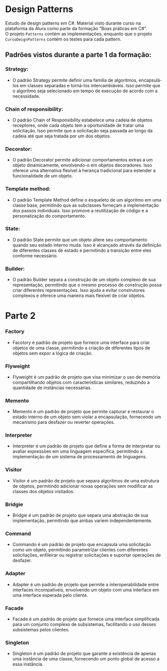 # Design Patterns

Estudo de design patterns em C#. Material visto durante curso na plataforma da Alura como parte da formação "Boas práticas em C#". <br>
O projeto `Patterns` contém as implementações, enquanto que o projeto `CursoDeignPatterns` contém os testes para cada pattern.

## Padrões vistos durante a parte 1 da formação:

### Strategy:

- O padrão Strategy permite definir uma família de algoritmos, encapsulá-los em classes separadas e torná-los intercambiáveis. Isso permite que o algoritmo seja selecionado em tempo de execução de acordo com a necessidade.

### Chain of responsibility:

- O padrão Chain of Responsibility estabelece uma cadeia de objetos receptores, onde cada objeto tem a oportunidade de tratar uma solicitação. Isso permite que a solicitação seja passada ao longo da cadeia até que seja tratada por um dos objetos.

### Decorator:

- O padrão Decorator permite adicionar comportamentos extras a um objeto dinamicamente, envolvendo-o em objetos decoradores. Isso oferece uma alternativa flexível à herança tradicional para estender a funcionalidade de um objeto.

### Template method:

- O padrão Template Method define o esqueleto de um algoritmo em uma classe base, permitindo que as subclasses forneçam a implementação dos passos individuais. Isso promove a reutilização de código e a personalização do comportamento.

### State:

- O padrão State permite que um objeto altere seu comportamento quando seu estado interno muda. Isso é alcançado através da definição de diferentes classes de estado e permitindo a transição entre eles conforme necessário.

### Builder:

- O padrão Builder separa a construção de um objeto complexo de sua representação, permitindo que o mesmo processo de construção possa criar diferentes representações. Isso ajuda a evitar construtores complexos e oferece uma maneira mais flexível de criar objetos.

# Parte 2

### Factory

- Facotory é padrão de projeto que fornece uma interface para criar objetos de uma classe, permitindo a criação de diferentes tipos de objetos sem expor a lógica de criação.

### Flyweight

- Flyweight é um padrão de projeto que visa minimizar o uso de memória compartilhando objetos com características similares, reduzindo a quantidade de instâncias necessárias.

### Memento

- Memento é um padrão de projeto que permite capturar e restaurar o estado interno de um objeto sem violar a encapsulação, fornecendo um mecanismo para desfazer ou reverter operações.

### Interpreter

- Interpreter é um padrão de projeto que define a forma de interpretar ou avaliar expressões em uma linguagem específica, permitindo a implementação de um sistema de processamento de linguagens.

### Visitor

- Visitor é um padrão de projeto que separa algoritmos de uma estrutura de objetos, permitindo adicionar novas operações sem modificar as classes dos objetos visitados.

### Bridgie

- Bridgie é um padrão de projeto que separa uma abstração de sua implementação, permitindo que ambas variem independentemente.

### Command

- Commando é um padrão de projeto que encapsula uma solicitação como um objeto, permitindo parametrizar clientes com diferentes solicitações, enfileirar ou registrar solicitações e suportar operações de desfazer.

### Adapter

- Adapter é um padrão de projeto que permite a interoperabilidade entre interfaces incompatíveis, envolvendo um objeto com uma interface em uma interface esperada pelo cliente.

### Facade

- Facade é um padrão de projeto que fornece uma interface simplificada para um conjunto complexo de subsistemas, facilitando o uso desses subsistemas pelos clientes.

### Singleton

- Singleton é um padrão de projeto que garante a existência de apenas uma instância de uma classe, fornecendo um ponto global de acesso a essa instância.
